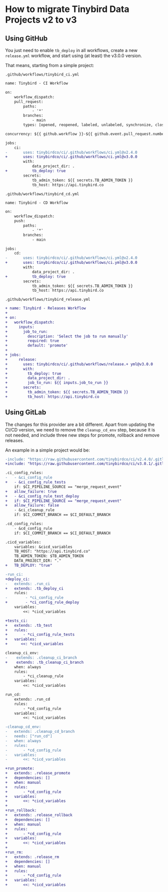 # How to migrate Tinybird Data Projects v2 to v3

## Using GitHub

You just need to enable `tb_deploy` in all workflows, create a new `release.yml` workflow, and start using (at least) the v3.0.0 version. 

That means, starting from a simple project:

`.github/workflows/tinybird_ci.yml`
```diff
name: Tinybird - CI Workflow

on:
    workflow_dispatch:
    pull_request:
        paths:
            - '*'
        branches:
            - main
        types: [opened, reopened, labeled, unlabeled, synchronize, closed]

concurrency: ${{ github.workflow }}-${{ github.event.pull_request.number }}

jobs:
    ci:
-       uses: tinybirdco/ci/.github/workflows/ci.yml@v2.4.0
+       uses: tinybirdco/ci/.github/workflows/ci.yml@v3.0.0
        with:
            data_project_dir: .
+           tb_deploy: true          
        secrets:
            tb_admin_token: ${{ secrets.TB_ADMIN_TOKEN }}
            tb_host: https://api.tinybird.co
```

`.github/workflows/tinybird_cd.yml`
```diff
name: Tinybird - CD Workflow

on:
    workflow_dispatch:
    push:
        paths:
            - '*'
        branches:
            - main

jobs:
    cd:
-       uses: tinybirdco/ci/.github/workflows/ci.yml@v2.4.0
+       uses: tinybirdco/ci/.github/workflows/ci.yml@v3.0.0
        with:
            data_project_dir: .
+           tb_deploy: true          
        secrets:
            tb_admin_token: ${{ secrets.TB_ADMIN_TOKEN }}
            tb_host: https://api.tinybird.co
```

`.github/workflows/tinybird_release.yml`
```diff
+ name: Tinybird - Releases Workflow
+ 
+ on:
+   workflow_dispatch:
+     inputs:
+       job_to_run:
+         description: 'Select the job to run manually'
+         required: true
+         default: 'promote'
+ 
+ jobs:
+     release: 
+       uses: tinybirdco/ci/.github/workflows/release.+ yml@v3.0.0
+       with:
+         tb_deploy: true
+         data_project_dir: .
+         job_to_run: ${{ inputs.job_to_run }}
+       secrets:
+         tb_admin_token: ${{ secrets.TB_ADMIN_TOKEN }}
+         tb_host: https://api.tinybird.co
```

## Using GitLab

The changes for this provider are a bit different. Apart from updating the CI/CD version, we need to remove the `cleanup_cd_env` step, because it is not needed, and include three new steps for promote, rollback and remove releases.

An example in a simple project would be:

```diff
-include: "https://raw.githubusercontent.com/tinybirdco/ci/v2.4.0/.gitlab/ci_cd.yaml"
+include: "https://raw.githubusercontent.com/tinybirdco/ci/v3.0.1/.gitlab/ci_cd.yaml"

.ci_config_rules:
-   - &ci_config_rule
+   - &ci_config_rule_tests
    if: $CI_PIPELINE_SOURCE == "merge_request_event"
+   allow_failure: true
+   - &ci_config_rule_test_deploy  
+   if: $CI_PIPELINE_SOURCE == "merge_request_event" 
+   allow_failure: false  
    - &ci_cleanup_rule
    if: $CI_COMMIT_BRANCH == $CI_DEFAULT_BRANCH

.cd_config_rules:
    - &cd_config_rule
    if: $CI_COMMIT_BRANCH == $CI_DEFAULT_BRANCH

.cicd_variables:
    variables: &cicd_variables
    TB_HOST: "https://api.tinybird.co"
    TB_ADMIN_TOKEN: $TB_ADMIN_TOKEN
    DATA_PROJECT_DIR: "."
+   TB_DEPLOY: "true"

-run_ci:
+deploy_ci:
-   extends: .run_ci
+   extends: .tb_deploy_ci
    rules:
-        - *ci_config_rule
+        - *ci_config_rule_deploy   
    variables:
        <<: *cicd_variables

+tests_ci:
+   extends: .tb_test
+   rules:
+       - *ci_config_rule_tests
+   variables:
+      <<: *cicd_variables

cleanup_ci_env:
-    extends: .cleanup_ci_branch
+    extends: .tb_cleanup_ci_branch
    when: always
    rules:
        - *ci_cleanup_rule
    variables:
        <<: *cicd_variables

run_cd:
    extends: .run_cd
    rules:
        - *cd_config_rule
    variables:
        <<: *cicd_variables

-cleanup_cd_env:
-   extends: .cleanup_cd_branch
-   needs: ["run_cd"]
-   when: always
-   rules:
-       - *cd_config_rule
-   variables:
-       <<: *cicd_variables

+run_promote:
+   extends: .release_promote
+   dependencies: []
+   when: manual
+   rules:
+       - *cd_config_rule
+   variables:
+       <<: *cicd_variables
+
+run_rollback:
+   extends: .release_rollback
+   dependencies: []
+   when: manual
+   rules:
+       - *cd_config_rule
+   variables:
+       <<: *cicd_variables
+
+run_rm:
+   extends: .release_rm
+   dependencies: []
+   when: manual
+   rules:
+       - *cd_config_rule
+   variables:
+       <<: *cicd_variables
```